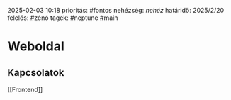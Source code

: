 2025-02-03 10:18
prioritás: #fontos 
nehézség: *nehéz*
határidő: 2025/2/20
felelős: #zénó 
tagek: #neptune #main

# Weboldal


## Kapcsolatok
[[Frontend]]